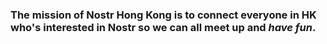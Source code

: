 ### The mission of Nostr Hong Kong is to connect everyone in HK who's interested in Nostr so we can all meet up and *have fun*.
